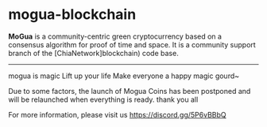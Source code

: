 # mogua-blockchain

**MoGua** is a community-centric green cryptocurrency based on a consensus algorithm for proof of time and space. It is a community support branch of the [ChiaNetwork]blockchain) code base.

***************
mogua is magic
Lift up your life
Make everyone a happy magic gourd~


Due to some factors, the launch of Mogua Coins has been postponed and will be relaunched when everything is ready.
thank you all



For more information, please visit us
https://discord.gg/5P6vBBbQ

